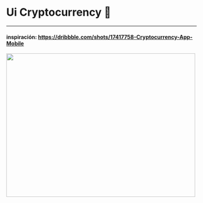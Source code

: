 # Ui Cryptocurrency  🚀
-------------
#### inspiración: <https://dribbble.com/shots/17417758-Cryptocurrency-App-Mobile>


<img src="https://cdn.dribbble.com/users/5722038/screenshots/17417758/media/3c86cbb26ea0413d4925edb8f534aecf.png"  width="500" height="380" />
